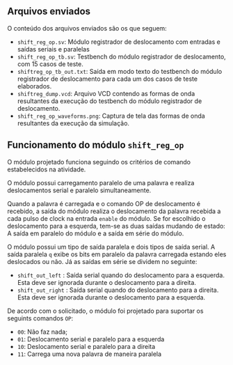 ## Arquivos enviados

O conteúdo dos arquivos enviados são os que seguem:

* `shift_reg_op.sv`: Módulo registrador de deslocamento com entradas e saídas seriais e paralelas
* `shift_reg_op_tb.sv`: Testbench do módulo registrador de deslocamento, com 15 casos de teste.
* `shiftreg_op_tb_out.txt`: Saída em modo texto do testbench do módulo registrador de deslocamento para cada um dos casos de teste elaborados.
* `shiftreg_dump.vcd`: Arquivo VCD contendo as formas de onda resultantes da execução do testbench do módulo registrador de deslocamento.
* `shift_reg_op_waveforms.png`: Captura de tela das formas de onda resultantes da execução da simulação.

## Funcionamento do módulo  `shift_reg_op`

O módulo projetado funciona seguindo os critérios de comando estabelecidos na atividade. 

O módulo possui carregamento paralelo de uma palavra e realiza deslocamentos serial e paralelo simultaneamente. 

Quando a palavra é carregada e o comando OP de deslocamento é recebido, a saída do módulo realiza o deslocamento da palavra
recebida a cada pulso de clock na entrada `enable` do módulo. Se for escolhido o deslocamento para a esquerda, tem-se as duas saídas mudando de estado: A saída 
em paralelo do módulo e a saída em série do módulo.

O módulo possui um tipo de saída paralela e dois tipos de saída serial. A saída paralela `q` exibe os bits em paralelo da palavra carregada estando eles deslocados ou não.
Já as saídas em série se dividem no seguinte:
* `shift_out_left` : Saída serial quando do deslocamento para a esquerda. Esta deve ser ignorada durante o deslocamento para a direita.
* `shift_out_right` : Saída serial quando do deslocamento para a direita. Esta deve ser ignorada durante o deslocamento para a esquerda.


De acordo com o solicitado, o módulo foi projetado para suportar os seguints comandos `OP`:
* `00`: Não faz nada;
* `01`: Deslocamento serial e paralelo para a esquerda
* `10`: Deslocamento serial e paralelo para a direita
* `11`: Carrega uma nova palavra de maneira paralela